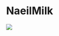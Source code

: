 # NaeilMilk

<img src="https://user-images.githubusercontent.com/112487056/226890440-9ba0943c-a56e-4c57-b3b9-955041ac595c.png">
